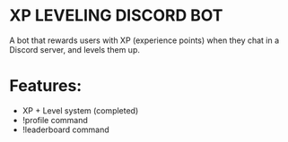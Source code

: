 # XP LEVELING DISCORD BOT

A bot that rewards users with XP (experience points) when they chat in a Discord server, and levels them up.

# Features:

- XP + Level system (completed)
- !profile command
- !leaderboard command

